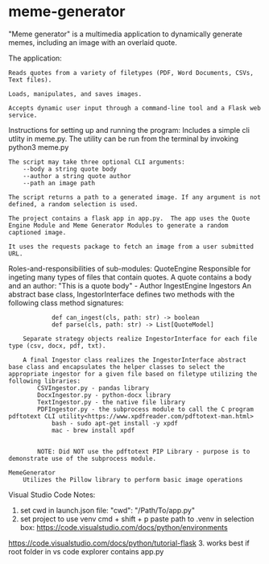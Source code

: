 # meme-generator
"Meme generator" is a multimedia application to dynamically generate memes, including an image with an overlaid quote.

The application:

    Reads quotes from a variety of filetypes (PDF, Word Documents, CSVs, Text files).
    
    Loads, manipulates, and saves images.

    Accepts dynamic user input through a command-line tool and a Flask web service.

Instructions for setting up and running the program: 
    Includes a simple cli utlity in meme.py. The utility can be run from the terminal by invoking python3 meme.py

    The script may take three optional CLI arguments:
        --body a string quote body
        --author a string quote author
        --path an image path

    The script returns a path to a generated image. If any argument is not defined, a random selection is used.

    The project contains a flask app in app.py.  The app uses the Quote Engine Module and Meme Generator Modules to generate a random captioned image.

    It uses the requests package to fetch an image from a user submitted URL.

Roles-and-responsibilities of sub-modules: 
    QuoteEngine
        Responsible for ingeting many types of files that contain quotes.
        A quote contains a body and an author: 
            "This is a quote body" - Author
    IngestEngine
        Ingestors
            An abstract base class, IngestorInterface defines two methods with the following class method signatures:

                def can_ingest(cls, path: str) -> boolean
                def parse(cls, path: str) -> List[QuoteModel]

        Separate strategy objects realize IngestorInterface for each file type (csv, docx, pdf, txt).
        
        A final Ingestor class realizes the IngestorInterface abstract base class and encapsulates the helper classes to select the appropriate ingestor for a given file based on filetype utilizing the following libraries:
            CSVIngestor.py - pandas library
            DocxIngestor.py - python-docx library
            TextIngestor.py - the native file library
            PDFIngestor.py - the subprocess module to call the C program pdftotext CLI utility<https://www.xpdfreader.com/pdftotext-man.html>
                bash - sudo apt-get install -y xpdf
                mac - brew install xpdf

            
            NOTE: Did NOT use the pdftotext PIP Library - purpose is to demonstrate use of the subprocess module.

    MemeGenerator
        Utilizes the Pillow library to perform basic image operations

Visual Studio Code Notes:
1. set cwd in launch.json file: "cwd": "/Path/To/app.py"
2. set project to use venv cmd + shift + p paste path to .venv in selection box: https://code.visualstudio.com/docs/python/environments

https://code.visualstudio.com/docs/python/tutorial-flask
3. works best if root folder in vs code explorer contains app.py
